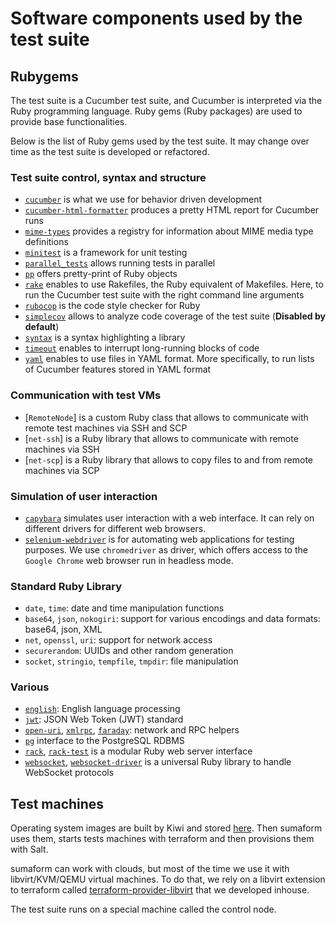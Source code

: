 # Software components used by the test suite

## Rubygems

The test suite is a Cucumber test suite, and Cucumber is interpreted via the Ruby programming language. Ruby gems
(Ruby packages) are used to provide base functionalities.

Below is the list of Ruby gems used by the test suite. It may change over time as the test suite is developed or
refactored.

### Test suite control, syntax and structure

* [`cucumber`](https://github.com/cucumber/cucumber-ruby) is what we use for behavior driven development
* [`cucumber-html-formatter`](https://github.com/cucumber/html-formatter) produces a pretty HTML report for Cucumber
runs
* [`mime-types`](https://github.com/mime-types/ruby-mime-types/) provides a registry for information about MIME media
type definitions
* [`minitest`](https://github.com/minitest/minitest) is a framework for unit testing
* [`parallel_tests`](https://github.com/grosser/parallel_tests) allows running tests in parallel
* [`pp`](https://github.com/ruby/pp) offers pretty-print of Ruby objects
* [`rake`](https://github.com/ruby/rake) enables to use Rakefiles, the Ruby equivalent of Makefiles. Here, to run the
Cucumber test suite with the right command line arguments
* [`rubocop`](https://github.com/rubocop/rubocop) is the code style checker for Ruby
* [`simplecov`](https://github.com/simplecov-ruby/simplecov) allows to analyze code coverage of the test suite
(**Disabled by default**)
* [`syntax`](https://github.com/dblock/syntax) is a syntax highlighting a library
* [`timeout`](https://github.com/ruby/timeout) enables to interrupt long-running blocks of code
* [`yaml`](https://github.com/ruby/yaml) enables to use files in YAML format. More specifically,
to run lists of Cucumber features stored in YAML format

### Communication with test VMs

* [`RemoteNode`] is a custom Ruby class that allows to communicate with remote test machines via SSH and SCP
* [`net-ssh`] is a Ruby library that allows to communicate with remote machines via SSH
* [`net-scp`] is a Ruby library that allows to copy files to and from remote machines via SCP

### Simulation of user interaction

* [`capybara`](https://github.com/teamcapybara/capybara) simulates user interaction with a web interface.
It can rely on different drivers for different web browsers.
* [`selenium-webdriver`](https://github.com/SeleniumHQ/selenium) is for automating web applications for testing purposes.
We use `chromedriver` as driver, which offers access to the `Google Chrome` web browser run in headless mode.

### Standard Ruby Library

* `date`, `time`: date and time manipulation functions
* `base64`, `json`, `nokogiri`: support for various encodings and data formats: base64, json, XML
* `net`, `openssl`, `uri`: support for network access
* `securerandom`: UUIDs and other random generation
* `socket`, `stringio`, `tempfile`, `tmpdir`: file manipulation

### Various

* [`english`](https://github.com/ruby/English): English language processing
* [`jwt`](https://github.com/jwt/ruby-jwt): JSON Web Token (JWT) standard
* [`open-uri`](https://github.com/ruby/open-uri), [`xmlrpc`](https://github.com/ruby/xmlrpc), [`faraday`](https://github.com/lostisland/faraday): network and RPC helpers
* [`pg`](https://github.com/ged/ruby-pg) interface to the PostgreSQL RDBMS
* [`rack`](https://github.com/rack/rack), [`rack-test`](https://github.com/rack/rack-test) is a modular Ruby web server interface
* [`websocket`](https://github.com/imanel/websocket-ruby), [`websocket-driver`](https://github.com/faye/websocket-driver-ruby) is a universal Ruby library to handle WebSocket protocols

## Test machines

Operating system images are built by Kiwi and stored [here](http://download.suse.de/ibs/Devel:/Galaxy:/Terraform:/Images/).
Then sumaform uses them, starts tests machines with terraform and then provisions them with Salt.

sumaform can work with clouds, but most of the time we use it with libvirt/KVM/QEMU virtual machines. To do that, we
rely on a libvirt extension to terraform called [terraform-provider-libvirt](https://github.com/dmacvicar/terraform-provider-libvirt)
that we developed inhouse.

The test suite runs on a special machine called the control node.
